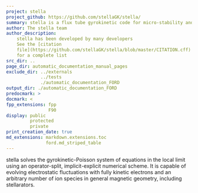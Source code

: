 ```yaml
---
project: stella
project_github: https://github.com/stellaGK/stella/
summary: stella is a flux tube gyrokinetic code for micro-stability and turbulence simulations of strongly magnetised plasma
author: The stella team
author_description:
    stella has been developed by many developers
    See the [citation
    file](https://github.com/stellaGK/stella/blob/master/CITATION.cff)
    for a complete list
src_dir: ..
page_dir: automatic_documentation_manual_pages
exclude_dir: ../externals
             ../tests
             ./automatic_documentation_FORD
output_dir: ./automatic_documentation_FORD
predocmark: >
docmark: <
fpp_extensions: fpp
                F90
display: public
         protected
         private
print_creation_date: true
md_extensions: markdown.extensions.toc
               ford.md_striped_table
---
```


stella solves the gyrokinetic-Poisson system of equations in the local limit
using an operator-split, implicit-explicit numerical scheme. It is capable of
evolving electrostatic fluctuations with fully kinetic electrons and an
arbitrary number of ion species in general magnetic geometry, including
stellarators.
